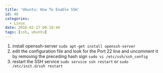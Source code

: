 ```yaml
---
title: 'Ubuntu: How To Enable SSH'
id: 48
categories:
  - Linux
date: 2016-02-17 00:18:44
tags: [ssh, ubuntu] 
---
```



1.	install openssh-server
    `sudo apt-get install openssh-server`
2.	edit the configuration file and look for the Port 22 line and uncomment it by removing the preceding hash sign
    `sudo vi /etc/ssh/ssh_config`
3.	restart the SSH service
    `sudo service ssh restart`  or
    `sudo /etc/init.d/ssh restart`
